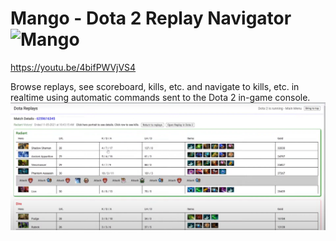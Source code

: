 # Mango - Dota 2 Replay Navigator ![Mango](https://static.wikia.nocookie.net/dota2_gamepedia/images/7/70/Enchanted_Mango_icon.png/revision/latest/scale-to-width-down/100?cb=20160530170213)

https://youtu.be/4bifPWVjVS4

Browse replays, see scoreboard, kills, etc. and navigate to kills, etc. in realtime using automatic commands sent to the Dota 2 in-game console.
![alt text](https://raw.githubusercontent.com/flooyd/mango/refs/heads/master/client/public/Mango.PNG)

